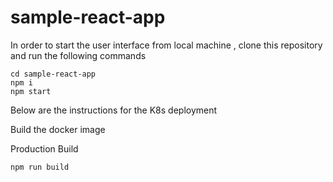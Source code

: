 # sample-react-app 

In order to start the user interface from local machine , clone this repository and run the following commands

```
cd sample-react-app
npm i
npm start
```

Below are the instructions for the K8s deployment

Build the docker image


Production Build
```
npm run build
```
